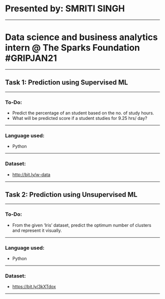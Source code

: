 # Presented by: SMRITI SINGH
----
# Data science and business analytics intern @ The Sparks Foundation \#GRIPJAN21
----
## Task 1: Prediction using Supervised ML
----
### To-Do:
   - Predict the percentage of an student based on the no. of study hours.
   - What will be predicted score if a student studies for 9.25 hrs/ day?
----   
### Language used:
   - Python
----
### Dataset:
   - http://bit.ly/w-data
----
## Task 2: Prediction using Unsupervised ML
----
### To-Do:
   - From the given ‘Iris’ dataset, predict the optimum number of clusters and represent it visually.
----    
### Language used:
   - Python
----
### Dataset:
   - https://bit.ly/3kXTdox

------
